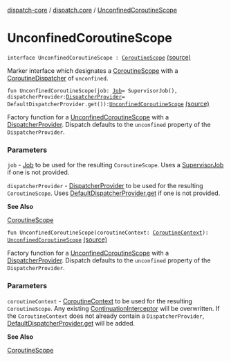 [dispatch-core](../index.md) / [dispatch.core](index.md) / [UnconfinedCoroutineScope](./-unconfined-coroutine-scope.md)

# UnconfinedCoroutineScope

`interface UnconfinedCoroutineScope : `[`CoroutineScope`](https://kotlin.github.io/kotlinx.coroutines/kotlinx-coroutines-core/kotlinx.coroutines/-coroutine-scope/index.html) [(source)](https://github.com/RBusarow/Dispatch/tree/master/dispatch-core/src/main/java/dispatch/core/CoroutineScopes.kt#L46)

Marker interface which designates a [CoroutineScope](https://kotlin.github.io/kotlinx.coroutines/kotlinx-coroutines-core/kotlinx.coroutines/-coroutine-scope/index.html) with a [CoroutineDispatcher](https://kotlin.github.io/kotlinx.coroutines/kotlinx-coroutines-core/kotlinx.coroutines/-coroutine-dispatcher/index.html) of `unconfined`.

`fun UnconfinedCoroutineScope(job: `[`Job`](https://kotlin.github.io/kotlinx.coroutines/kotlinx-coroutines-core/kotlinx.coroutines/-job/index.html)` = SupervisorJob(), dispatcherProvider: `[`DispatcherProvider`](-dispatcher-provider/index.md)` = DefaultDispatcherProvider.get()): `[`UnconfinedCoroutineScope`](./-unconfined-coroutine-scope.md) [(source)](https://github.com/RBusarow/Dispatch/tree/master/dispatch-core/src/main/java/dispatch/core/CoroutineScopes.kt#L186)

Factory function for a [UnconfinedCoroutineScope](./-unconfined-coroutine-scope.md) with a [DispatcherProvider](-dispatcher-provider/index.md).
Dispatch defaults to the `unconfined` property of the `DispatcherProvider`.

### Parameters

`job` - [Job](https://kotlin.github.io/kotlinx.coroutines/kotlinx-coroutines-core/kotlinx.coroutines/-job/index.html) to be used for the resulting `CoroutineScope`.  Uses a [SupervisorJob](https://kotlin.github.io/kotlinx.coroutines/kotlinx-coroutines-core/kotlinx.coroutines/-supervisor-job.html) if one is not provided.

`dispatcherProvider` - [DispatcherProvider](-dispatcher-provider/index.md) to be used for the resulting `CoroutineScope`.  Uses [DefaultDispatcherProvider.get](-default-dispatcher-provider/get.md) if one is not provided.

**See Also**

[CoroutineScope](https://kotlin.github.io/kotlinx.coroutines/kotlinx-coroutines-core/kotlinx.coroutines/-coroutine-scope/index.html)

`fun UnconfinedCoroutineScope(coroutineContext: `[`CoroutineContext`](https://kotlinlang.org/api/latest/jvm/stdlib/kotlin.coroutines/-coroutine-context/index.html)`): `[`UnconfinedCoroutineScope`](./-unconfined-coroutine-scope.md) [(source)](https://github.com/RBusarow/Dispatch/tree/master/dispatch-core/src/main/java/dispatch/core/CoroutineScopes.kt#L203)

Factory function for a [UnconfinedCoroutineScope](./-unconfined-coroutine-scope.md) with a [DispatcherProvider](-dispatcher-provider/index.md).
Dispatch defaults to the `unconfined` property of the `DispatcherProvider`.

### Parameters

`coroutineContext` - [CoroutineContext](https://kotlinlang.org/api/latest/jvm/stdlib/kotlin.coroutines/-coroutine-context/index.html) to be used for the resulting `CoroutineScope`.
Any existing [ContinuationInterceptor](https://kotlinlang.org/api/latest/jvm/stdlib/kotlin.coroutines/-continuation-interceptor/index.html) will be overwritten.
If the `CoroutineContext` does not already contain a `DispatcherProvider`, [DefaultDispatcherProvider.get](-default-dispatcher-provider/get.md) will be added.

**See Also**

[CoroutineScope](https://kotlin.github.io/kotlinx.coroutines/kotlinx-coroutines-core/kotlinx.coroutines/-coroutine-scope/index.html)

